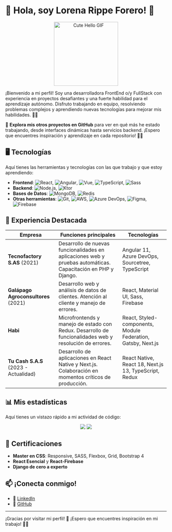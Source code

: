 # 🌸 Hola, soy Lorena Rippe Forero! 🌸

<p align="center">
  <img src="https://media.giphy.com/media/vFKqnCdLPNOKc/giphy.gif" width="200" alt="Cute Hello GIF" />
</p>


¡Bienvenido a mi perfil! Soy una desarrolladora FrontEnd o/y FullStack con experiencia en proyectos desafiantes y una fuerte habilidad para el aprendizaje autónomo. Disfruto trabajando en equipo, resolviendo problemas complejos y aprendiendo nuevas tecnologías para mejorar mis habilidades. 🚀✨

🌟 **Explora mis otros proyectos en GitHub** para ver en qué más he estado trabajando, desde interfaces dinámicas hasta servicios backend. ¡Espero que encuentres inspiración y aprendizaje en cada repositorio! 💖✨

## 🖥️ Tecnologías
Aquí tienes las herramientas y tecnologías con las que trabajo y que estoy aprendiendo:

- **Frontend**: ![React](https://img.shields.io/badge/-React-61DAFB?logo=react&logoColor=white), ![Angular](https://img.shields.io/badge/-Angular-DD0031?logo=angular&logoColor=white), ![Vue](https://img.shields.io/badge/-Vue-4FC08D?logo=vue.js&logoColor=white), ![TypeScript](https://img.shields.io/badge/-TypeScript-3178C6?logo=typescript&logoColor=white), ![Sass](https://img.shields.io/badge/-Sass-CC6699?logo=sass&logoColor=white)
- **Backend**: ![Node.js](https://img.shields.io/badge/-Node.js-339933?logo=node.js&logoColor=white), ![Ktor](https://img.shields.io/badge/-Ktor-0095D5?logo=kotlin&logoColor=white)
- **Bases de Datos**: ![MongoDB](https://img.shields.io/badge/-MongoDB-47A248?logo=mongodb&logoColor=white), ![Redis](https://img.shields.io/badge/-Redis-DC382D?logo=redis&logoColor=white)
- **Otras herramientas**: ![Git](https://img.shields.io/badge/-Git-F05032?logo=git&logoColor=white), ![AWS](https://img.shields.io/badge/-AWS-FF9900?logo=amazon-aws&logoColor=white), ![Azure DevOps](https://img.shields.io/badge/-Azure_DevOps-0078D7?logo=azure-devops&logoColor=white), ![Figma](https://img.shields.io/badge/-Figma-F24E1E?logo=figma&logoColor=white), ![Firebase](https://img.shields.io/badge/-Firebase-FFCA28?logo=firebase&logoColor=white)

## 🎯 Experiencia Destacada
| Empresa              | Funciones principales                                                                                         | Tecnologías                             |
|----------------------|---------------------------------------------------------------------------------------------------------------|-----------------------------------------|
| **Tecnofactory S.AS** (2021)      | Desarrollo de nuevas funcionalidades en aplicaciones web y pruebas automáticas. Capacitación en PHP y Django. | Angular 11, Azure DevOps, Sourcetree, TypeScript |
| **Galápago Agroconsultores** (2021) | Desarrollo web y análisis de datos de clientes. Atención al cliente y manejo de errores.          | React, Material UI, Sass, Firebase      |
| **Habi**                      | Microfrontends y manejo de estado con Redux. Desarrollo de funcionalidades web y resolución de errores. | React, Styled-components, Module Federation, Gatsby, Next.js |
| **Tu Cash S.A.S** (2023 - Actualidad) | Desarrollo de aplicaciones en React Native y Next.js. Colaboración en momentos críticos de producción. | React Native, React 18, Next.js 13, TypeScript, Redux |

## 📊 Mis estadísticas
Aquí tienes un vistazo rápido a mi actividad de código:

<p align="center">
  <img src="https://github-readme-stats.vercel.app/api?username=loregunner&show_icons=true&theme=dracula&count_private=true&hide_border=true" />
  <img src="https://github-readme-streak-stats.herokuapp.com/?user=loregunner&theme=dracula&hide_border=true" />
</p>

## 📜 Certificaciones
- **Master en CSS**: Responsive, SASS, Flexbox, Grid, Bootstrap 4
- **React Esencial** y **React-Firebase**
- **Django de cero a experto**

## 📫 ¡Conecta conmigo!
- 💼 [LinkedIn](https://linkedin.com/in/lorena-rippe)
- 🔗 [GitHub](https://github.com/loregunner)

---

¡Gracias por visitar mi perfil! 💖 ¡Espero que encuentres inspiración en mi trabajo! 🌸✨
